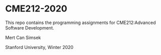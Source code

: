 # CME212-2020

This repo contains the programming assignments for CME212:Advanced Software Development.

Mert Can Simsek

Stanford University, Winter 2020
